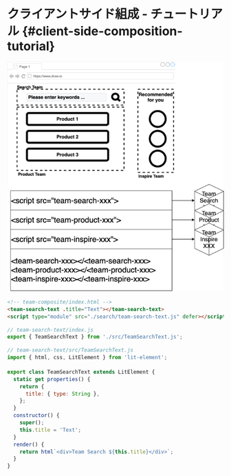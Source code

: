 # クライアントサイド組成 - チュートリアル {#client-side-composition-tutorial}

![client_side_composition_tutorial](../../assets/images/drawio/tutorial/client_side_composition_tutorial.png)

```html
<!-- team-composite/index.html -->
<team-search-text .title="Text"></team-search-text>
<script type="module" src="./search/team-search-text.js" defer></script>
```

```javascript
// team-search-text/index.js
export { TeamSearchText } from './src/TeamSearchText.js';
```

```javascript
// team-search-text/src/TeamSearchText.js
import { html, css, LitElement } from 'lit-element';

export class TeamSearchText extends LitElement {
  static get properties() {
    return {
      title: { type: String },
    };
  }
  constructor() {
    super();
    this.title = 'Text';
  }
  render() {
    return html`<div>Team Search ${this.title}</div>`;
  }
}
```

